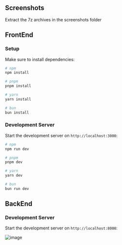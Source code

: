 ## Screenshots
Extract the 7z archives in the screenshots folder

## FrontEnd
### Setup
Make sure to install dependencies:
```bash
# npm
npm install

# pnpm
pnpm install

# yarn
yarn install

# bun
bun install
```
### Development Server

Start the development server on `http://localhost:3000`:

```bash
# npm
npm run dev

# pnpm
pnpm dev

# yarn
yarn dev

# bun
bun run dev
```

## BackEnd
### Development Server

Start the development server on `http://localhost:8000`:

![image](https://github.com/user-attachments/assets/d27db012-b094-4c49-991c-362690c4aaff)
